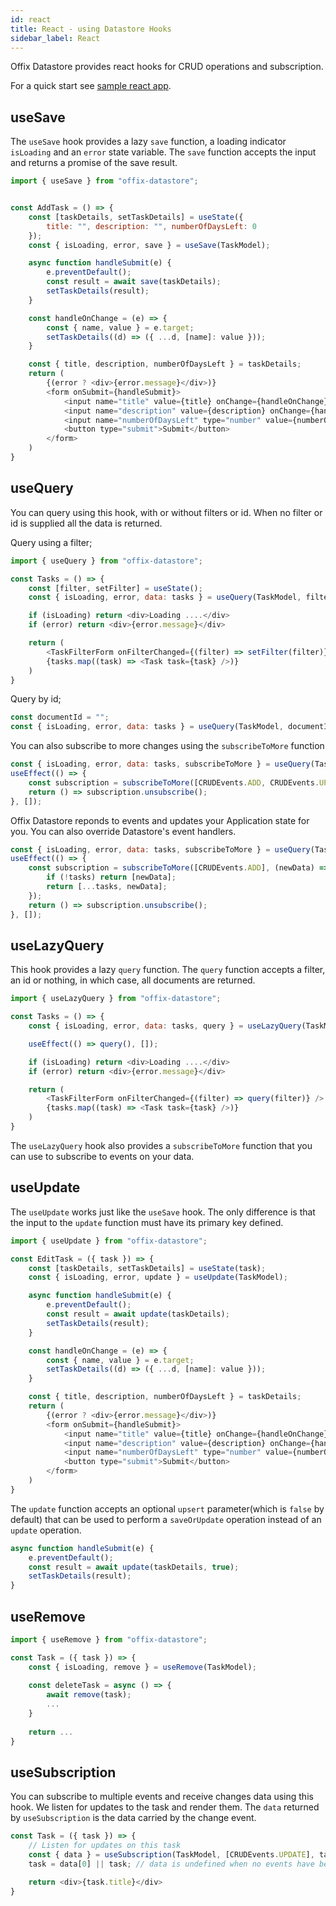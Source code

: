 ```yaml
---
id: react
title: React - using Datastore Hooks
sidebar_label: React
---
```


Offix Datastore provides react hooks for CRUD operations and subscription.

For a quick start see [sample react app](https://github.com/aerogear/offix/tree/master/examples/react-datastore).

## useSave

The `useSave` hook provides a lazy `save` function,
a loading indicator `isLoading` and an `error` state variable.
The `save` function accepts the input and returns a promise of the save result.

```javascript
import { useSave } from "offix-datastore";


const AddTask = () => {
    const [taskDetails, setTaskDetails] = useState({
        title: "", description: "", numberOfDaysLeft: 0
    });
    const { isLoading, error, save } = useSave(TaskModel);

    async function handleSubmit(e) {
        e.preventDefault();
        const result = await save(taskDetails);
        setTaskDetails(result);
    }

    const handleOnChange = (e) => {
        const { name, value } = e.target;
        setTaskDetails((d) => ({ ...d, [name]: value }));
    }

    const { title, description, numberOfDaysLeft } = taskDetails;
    return (
        {(error ? <div>{error.message}</div>)}
        <form onSubmit={handleSubmit}>
            <input name="title" value={title} onChange={handleOnChange} />
            <input name="description" value={description} onChange={handleOnChange} />
            <input name="numberOfDaysLeft" type="number" value={numberOfDaysLeft} onChange={handleOnChange} />
            <button type="submit">Submit</button>
        </form>
    )
}
```

## useQuery

You can query using this hook, with or without filters or id. When no filter or id is supplied
all the data is returned.

Query using a filter;

```javascript
import { useQuery } from "offix-datastore";

const Tasks = () => {
    const [filter, setFilter] = useState();
    const { isLoading, error, data: tasks } = useQuery(TaskModel, filter);

    if (isLoading) return <div>Loading ....</div>
    if (error) return <div>{error.message}</div>

    return (
        <TaskFilterForm onFilterChanged={(filter) => setFilter(filter)} />
        {tasks.map((task) => <Task task={task} />)}
    )
}
```

Query by id;

```javascript
const documentId = "";
const { isLoading, error, data: tasks } = useQuery(TaskModel, documentId);
```

You can also subscribe to more changes using the `subscribeToMore` function

```javascript
const { isLoading, error, data: tasks, subscribeToMore } = useQuery(TaskModel, filter);
useEffect(() => {
    const subscription = subscribeToMore([CRUDEvents.ADD, CRUDEvents.UPDATE, CRUDEvents.DELETE]);
    return () => subscription.unsubscribe();
}, []);
```

Offix Datastore reponds to events and updates your Application state for you. You can also override
Datastore's event handlers.

```javascript
const { isLoading, error, data: tasks, subscribeToMore } = useQuery(TaskModel, filter);
useEffect(() => {
    const subscription = subscribeToMore([CRUDEvents.ADD], (newData) => {
        if (!tasks) return [newData];
        return [...tasks, newData];
    });
    return () => subscription.unsubscribe();
}, []);
```

## useLazyQuery

This hook provides a lazy `query` function. The `query` function accepts
a filter, an id or nothing, in which case, all documents are returned. 

```javascript
import { useLazyQuery } from "offix-datastore";

const Tasks = () => {
    const { isLoading, error, data: tasks, query } = useLazyQuery(TaskModel);

    useEffect(() => query(), []);

    if (isLoading) return <div>Loading ....</div>
    if (error) return <div>{error.message}</div>

    return (
        <TaskFilterForm onFilterChanged={(filter) => query(filter)} />
        {tasks.map((task) => <Task task={task} />)}
    )
}
```

The `useLazyQuery` hook also provides a `subscribeToMore` function
that you can use to subscribe to events on your data.

## useUpdate

The `useUpdate` works just like the `useSave` hook.
The only difference is that the input to the `update` function must have its primary key defined.

```javascript
import { useUpdate } from "offix-datastore";

const EditTask = ({ task }) => {
    const [taskDetails, setTaskDetails] = useState(task);
    const { isLoading, error, update } = useUpdate(TaskModel);

    async function handleSubmit(e) {
        e.preventDefault();
        const result = await update(taskDetails);
        setTaskDetails(result);
    }

    const handleOnChange = (e) => {
        const { name, value } = e.target;
        setTaskDetails((d) => ({ ...d, [name]: value }));
    }

    const { title, description, numberOfDaysLeft } = taskDetails;
    return (
        {(error ? <div>{error.message}</div>)}
        <form onSubmit={handleSubmit}>
            <input name="title" value={title} onChange={handleOnChange} />
            <input name="description" value={description} onChange={handleOnChange} />
            <input name="numberOfDaysLeft" type="number" value={numberOfDaysLeft} onChange={handleOnChange} />
            <button type="submit">Submit</button>
        </form>
    )
}
```

The `update` function accepts an optional `upsert` parameter(which is `false` by default) that can be used to
perform a `saveOrUpdate` operation instead of an `update` operation.

```Javascript
async function handleSubmit(e) {
    e.preventDefault();
    const result = await update(taskDetails, true);
    setTaskDetails(result);
}
```

## useRemove

```javascript
import { useRemove } from "offix-datastore";

const Task = ({ task }) => {
    const { isLoading, remove } = useRemove(TaskModel);
    
    const deleteTask = async () => {
        await remove(task);
        ...
    }
    
    return ...
}
```

## useSubscription

You can subscribe to multiple events and receive changes data using this hook.
We listen for updates to the task and render them. The `data` returned
by `useSubscription` is the data carried by the change event.

```javascript
const Task = ({ task }) => {
    // Listen for updates on this task
    const { data } = useSubscription(TaskModel, [CRUDEvents.UPDATE], task);
    task = data[0] || task; // data is undefined when no events have been fired

    return <div>{task.title}</div>
}
```
